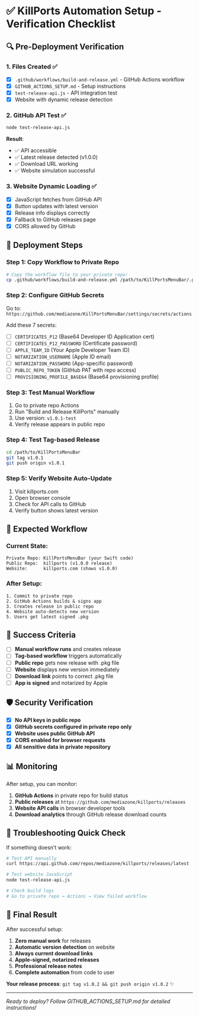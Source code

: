 # ✅ KillPorts Automation Setup - Verification Checklist

## 🔍 Pre-Deployment Verification

### 1. Files Created ✅
- [x] `.github/workflows/build-and-release.yml` - GitHub Actions workflow
- [x] `GITHUB_ACTIONS_SETUP.md` - Setup instructions
- [x] `test-release-api.js` - API integration test
- [x] Website with dynamic release detection

### 2. GitHub API Test ✅
```bash
node test-release-api.js
```
**Result**: 
- ✅ API accessible
- ✅ Latest release detected (v1.0.0)  
- ✅ Download URL working
- ✅ Website simulation successful

### 3. Website Dynamic Loading ✅
- [x] JavaScript fetches from GitHub API
- [x] Button updates with latest version
- [x] Release info displays correctly
- [x] Fallback to GitHub releases page
- [x] CORS allowed by GitHub

## 🚀 Deployment Steps

### Step 1: Copy Workflow to Private Repo
```bash
# Copy the workflow file to your private repo:
cp .github/workflows/build-and-release.yml /path/to/KillPortsMenuBar/.github/workflows/
```

### Step 2: Configure GitHub Secrets
Go to: `https://github.com/mediazone/KillPortsMenuBar/settings/secrets/actions`

Add these 7 secrets:
- [ ] `CERTIFICATES_P12` (Base64 Developer ID Application cert)
- [ ] `CERTIFICATES_P12_PASSWORD` (Certificate password)
- [ ] `APPLE_TEAM_ID` (Your Apple Developer Team ID)
- [ ] `NOTARIZATION_USERNAME` (Apple ID email)
- [ ] `NOTARIZATION_PASSWORD` (App-specific password)
- [ ] `PUBLIC_REPO_TOKEN` (GitHub PAT with repo access)
- [ ] `PROVISIONING_PROFILE_BASE64` (Base64 provisioning profile)

### Step 3: Test Manual Workflow
1. Go to private repo Actions
2. Run "Build and Release KillPorts" manually
3. Use version: `v1.0.1-test`
4. Verify release appears in public repo

### Step 4: Test Tag-based Release
```bash
cd /path/to/KillPortsMenuBar
git tag v1.0.1
git push origin v1.0.1
```

### Step 5: Verify Website Auto-Update
1. Visit killports.com
2. Open browser console
3. Check for API calls to GitHub
4. Verify button shows latest version

## 🔧 Expected Workflow

### Current State:
```
Private Repo: KillPortsMenuBar (your Swift code)
Public Repo:  killports (v1.0.0 release)
Website:      killports.com (shows v1.0.0)
```

### After Setup:
```
1. Commit to private repo
2. GitHub Actions builds & signs app
3. Creates release in public repo  
4. Website auto-detects new version
5. Users get latest signed .pkg
```

## 🎯 Success Criteria

- [ ] **Manual workflow runs** and creates release
- [ ] **Tag-based workflow** triggers automatically  
- [ ] **Public repo** gets new release with .pkg file
- [ ] **Website** displays new version immediately
- [ ] **Download link** points to correct .pkg file
- [ ] **App is signed** and notarized by Apple

## 🛡️ Security Verification

- [x] **No API keys in public repo**
- [x] **GitHub secrets configured in private repo only**
- [x] **Website uses public GitHub API**
- [x] **CORS enabled for browser requests**
- [x] **All sensitive data in private repository**

## 📊 Monitoring

After setup, you can monitor:

1. **GitHub Actions** in private repo for build status
2. **Public releases** at `https://github.com/mediazone/killports/releases`
3. **Website API calls** in browser developer tools
4. **Download analytics** through GitHub release download counts

## 🚨 Troubleshooting Quick Check

If something doesn't work:

```bash
# Test API manually
curl https://api.github.com/repos/mediazone/killports/releases/latest

# Test website JavaScript  
node test-release-api.js

# Check build logs
# Go to private repo → Actions → View failed workflow
```

## 🎉 Final Result

After successful setup:

1. **Zero manual work** for releases
2. **Automatic version detection** on website  
3. **Always current download links**
4. **Apple-signed, notarized releases**
5. **Professional release notes**
6. **Complete automation** from code to user

**Your release process**: `git tag v1.0.2 && git push origin v1.0.2` ✨

---

*Ready to deploy? Follow GITHUB_ACTIONS_SETUP.md for detailed instructions!*